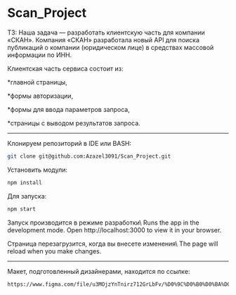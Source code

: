 # Scan_Project
ТЗ:
Наша задача — разработать клиентскую часть для компании «СКАН».
Компания «СКАН» разработала новый API для поиска публикаций о компании (юридическом лице) в средствах массовой информации по ИНН.

Клиентская часть сервиса состоит из:

*главной страницы,

*формы авторизации,

*формы для ввода параметров запроса,

*страницы с выводом результатов запроса.
________________________________________________________________________________________________________________________________
Клонируем репозиторий в IDE или BASH: 
```bash
git clone git@github.com:Azazel3091/Scan_Project.git
```
Установить модули: 
```bash
npm install
```
Для запуска: 
```bash
npm start
```
Запуск производится в режиме разработки\ Runs the app in the development mode. Open http://localhost:3000 to view it in your browser.

Страница перезагрузится, когда вы внесете изменения\ The page will reload when you make changes.
________________________________________________________________________________________________________________________________
Макет, подготовленный дизайнерами, находится по ссылке: 
```bash
https://www.figma.com/file/u3MOjzYnTnirz712GrLbFv/%D0%9C%D0%B0%D0%BA%D0%B5%D1%82-%D0%A1%D0%9A%D0%90%D0%9D
```
